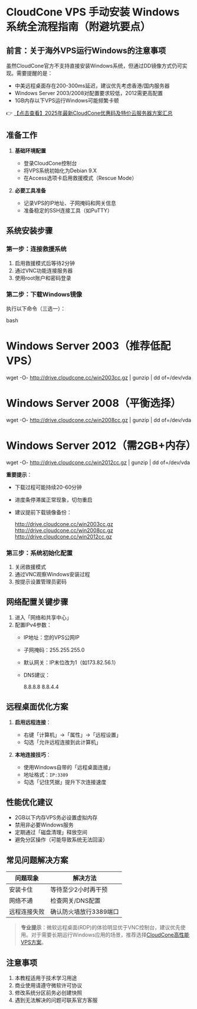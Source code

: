 # CloudCone VPS 手动安装 Windows 系统全流程指南（附避坑要点）

## 前言：关于海外VPS运行Windows的注意事项
虽然CloudCone官方不支持直接安装Windows系统，但通过DD镜像方式仍可实现。需要提醒的是：
- 中美远程桌面存在200-300ms延迟，建议优先考虑香港/国内服务器
- Windows Server 2003/2008对配置要求较低，2012需更高配置
- 1GB内存以下VPS运行Windows可能频繁卡顿

👉 [【点击查看】2025年最新CloudCone优惠码及特价云服务器方案汇总](https://bit.ly/Cloudcone)

## 准备工作
1. **基础环境配置**
   - 登录CloudCone控制台
   - 将VPS系统初始化为Debian 9.X
   - 在Access选项卡启用救援模式（Rescue Mode）

2. **必要工具准备**
   - 记录VPS的IP地址、子网掩码和网关信息
   - 准备稳定的SSH连接工具（如PuTTY）

## 系统安装步骤

### 第一步：连接救援系统
1. 启用救援模式后等待2分钟
2. 通过VNC功能连接服务器
3. 使用root账户和密码登录

### 第二步：下载Windows镜像
执行以下命令（三选一）：

bash
# Windows Server 2003（推荐低配VPS）
wget -O- http://drive.cloudcone.cc/win2003cc.gz | gunzip | dd of=/dev/vda

# Windows Server 2008（平衡选择）
wget -O- http://drive.cloudcone.cc/win2008cc.gz | gunzip | dd of=/dev/vda

# Windows Server 2012（需2GB+内存）
wget -O- http://drive.cloudcone.cc/win2012cc.gz | gunzip | dd of=/dev/vda

**重要提示**：
- 下载过程可能持续20-60分钟
- 进度条停滞属正常现象，切勿重启
- 建议提前下载镜像备份：
  
  http://drive.cloudcone.cc/win2003cc.gz
  http://drive.cloudcone.cc/win2008cc.gz
  http://drive.cloudcone.cc/win2012cc.gz
  

### 第三步：系统初始化配置
1. 关闭救援模式
2. 通过VNC观察Windows安装过程
3. 按提示设置管理员密码

## 网络配置关键步骤
1. 进入「网络和共享中心」
2. 配置IPv4参数：
   - IP地址：您的VPS公网IP
   - 子网掩码：255.255.255.0
   - 默认网关：IP末位改为1（如173.82.56.1）
   - DNS建议：
     
     8.8.8.8
     8.8.4.4
     

## 远程桌面优化方案
1. **启用远程连接**：
   - 右键「计算机」→「属性」→「远程设置」
   - 勾选「允许远程连接到此计算机」

2. **本地连接技巧**：
   - 使用Windows自带的「远程桌面连接」
   - 地址格式：`IP:3389`
   - 勾选「记住凭据」提升下次连接速度

## 性能优化建议
- 2GB以下内存VPS务必设置虚拟内存
- 禁用非必要Windows服务
- 定期通过「磁盘清理」释放空间
- 避免分区操作（可能导致系统无法回滚）

## 常见问题解决方案
| 问题现象 | 解决方法 |
|---------|----------|
| 安装卡住 | 等待至少2小时再干预 |
| 网络不通 | 检查网关/DNS配置 |
| 远程连接失败 | 确认防火墙放行3389端口 |

> **专业提示**：微软远程桌面(RDP)的体验明显优于VNC控制台，建议优先使用。对于需要长期运行Windows应用的场景，推荐选择[CloudCone高性能VPS方案](https://bit.ly/Cloudcone)。

## 注意事项
1. 本教程适用于技术学习用途
2. 商业使用请遵守微软许可协议
3. 修改系统分区前务必创建快照
4. 遇到无法解决的问题可联系官方客服